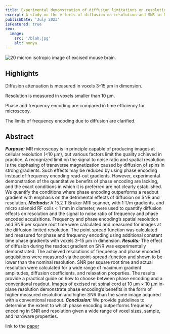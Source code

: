```yaml
---
title: Experimental demonstration of diffusion limitations on resolution and SNR in MR microscopy
excerpt: A study on the effects of diffusion on resolution and SNR in MR microscopy.
publishDate: 'July 2023'
isFeatured: true
seo:
  image:
    src: '/blah.jpg'
    alt: nonya
---
```


![20 micron isotropic image of excised mouse brain.](/image17.gif)


**Highlights**
-------------
Diffusion attenuation is measured in voxels 3–15 µm in dimension.

Resolution is measured in voxels smaller than 10 µm.

Phase and frequency encoding are compared in time efficiency for microscopy.

The limits of frequency encoding due to diffusion are clarified.



**Abstract**
-------------
***Purpose:***
MR microscopy is in principle capable of producing images at cellular resolution (<10 µm), but various factors limit the quality achieved in practice. A recognized limit on the signal to noise ratio and spatial resolution is the dephasing of transverse magnetization caused by diffusion of spins in strong gradients. Such effects may be reduced by using phase encoding instead of frequency encoding read-out gradients. However, experimental demonstration of the quantitative benefits of phase encoding are lacking, and the exact conditions in which it is preferred are not clearly established. We quantify the conditions where phase encoding outperforms a readout gradient with emphasis on the detrimental effects of diffusion on SNR and resolution.
***Methods:***
A 15.2 T Bruker MRI scanner, with 1 T/m gradients, and micro solenoid RF coils < 1 mm in diameter, were used to quantify diffusion effects on resolution and the signal to noise ratio of frequency and phase encoded acquisitions. Frequency and phase encoding’s spatial resolution and SNR per square root time were calculated and measured for images at the diffusion limited resolution. The point spread function was calculated and measured for phase and frequency encoding using additional constant time phase gradients with voxels 3–15 µm in dimension.
***Results:***
The effect of diffusion during the readout gradient on SNR was experimentally demonstrated. The achieved resolutions of frequency and phase encoded acquisitions were measured via the point-spread-function and shown to be lower than the nominal resolution. SNR per square root time and actual resolution were calculated for a wide range of maximum gradient amplitudes, diffusion coefficients, and relaxation properties. The results provide a practical guide on how to choose between phase encoding and a conventional readout. Images of excised rat spinal cord at 10 µm × 10 µm in-plane resolution demonstrate phase encoding’s benefits in the form of higher measured resolution and higher SNR than the same image acquired with a conventional readout.
***Conclusion:***
We provide guidelines to determine the extent to which phase encoding outperforms frequency encoding in SNR and resolution given a wide range of voxel sizes, sample, and hardware properties.


link to the [paper](https://doi.org/10.1016/j.jmr.2023.107479)